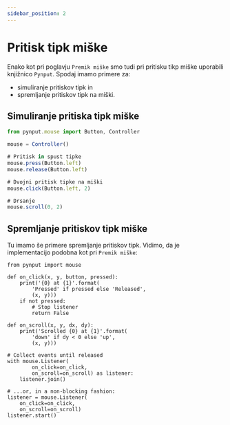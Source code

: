 ```yaml
---
sidebar_position: 2
---
```


# Pritisk tipk miške

Enako kot pri poglavju `Premik miške` smo tudi pri pritisku tikp miške uporabili knjižnico `Pynput`. Spodaj imamo primere za:
- simuliranje pritiskov tipk in
- spremljanje pritiskov tipk na miški.

## Simuliranje pritiska tipk miške


```jsx title="Primeri simuliranje pritiska tipk miške"
from pynput.mouse import Button, Controller

mouse = Controller()

# Pritisk in spust tipke
mouse.press(Button.left)
mouse.release(Button.left)

# Dvojni pritisk tipke na miški
mouse.click(Button.left, 2)

# Drsanje
mouse.scroll(0, 2)
```


## Spremljanje pritiskov tipk miške

Tu imamo še primere spremljanje pritiskov tipk. Vidimo, da je implementacijo podobna kot pri `Premik miške`:

```mdx title="Primeri spremljanja pritiskanja tipk miške"
from pynput import mouse

def on_click(x, y, button, pressed):
    print('{0} at {1}'.format(
        'Pressed' if pressed else 'Released',
        (x, y)))
    if not pressed:
        # Stop listener
        return False

def on_scroll(x, y, dx, dy):
    print('Scrolled {0} at {1}'.format(
        'down' if dy < 0 else 'up',
        (x, y)))

# Collect events until released
with mouse.Listener(
        on_click=on_click,
        on_scroll=on_scroll) as listener:
    listener.join()

# ...or, in a non-blocking fashion:
listener = mouse.Listener(
    on_click=on_click,
    on_scroll=on_scroll)
listener.start()
```
